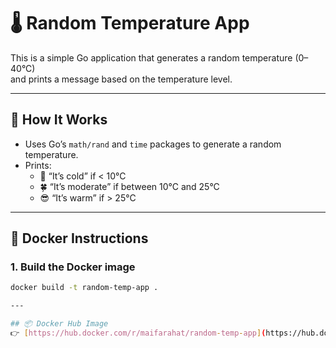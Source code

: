 # 🌡️ Random Temperature App

This is a simple Go application that generates a random temperature (0–40°C)  
and prints a message based on the temperature level.

---

## 🚀 How It Works

- Uses Go’s `math/rand` and `time` packages to generate a random temperature.  
- Prints:
  - 🥶 “It’s cold” if < 10°C  
  - 🍀 “It’s moderate” if between 10°C and 25°C  
  - 😎 “It’s warm” if > 25°C

---

## 🐳 Docker Instructions

### 1. Build the Docker image
```bash
docker build -t random-temp-app .

---

## 📦 Docker Hub Image
👉 [https://hub.docker.com/r/maifarahat/random-temp-app](https://hub.docker.com/r/maifarahat/random-temp-app)
